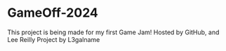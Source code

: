 # GameOff-2024
This project is being made for my first Game Jam!
Hosted by GitHub, and Lee Reilly
Project by L3galname
